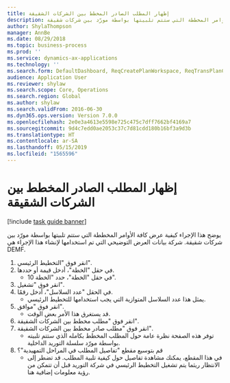 ```yaml
---
title: إظهار المطلب الصادر المخطط بين الشركات الشقيقة
description: يوضح هذا الإجراء كيفية عرض كافة الأوامر المخططة التي ستتم تلبيتها بواسطة مورّد بين شركات شقيقة.
author: ShylaThompson
manager: AnnBe
ms.date: 08/29/2018
ms.topic: business-process
ms.prod: ''
ms.service: dynamics-ax-applications
ms.technology: ''
ms.search.form: DefaultDashboard, ReqCreatePlanWorkspace, ReqTransPlanCard, ReqOutboundIntercompanyDemand
audience: Application User
ms.reviewer: shylaw
ms.search.scope: Core, Operations
ms.search.region: Global
ms.author: shylaw
ms.search.validFrom: 2016-06-30
ms.dyn365.ops.version: Version 7.0.0
ms.openlocfilehash: 2e0e3a4613e5598e725c475c7dff7662bf4169a7
ms.sourcegitcommit: 9d4c7edd0ae2053c37c7d81cdd180b16bf3a9d3b
ms.translationtype: HT
ms.contentlocale: ar-SA
ms.lasthandoff: 05/15/2019
ms.locfileid: "1565596"
---
```

# <a name="view-outbound-planned-intercompany-demand"></a>إظهار المطلب الصادر المخطط بين الشركات الشقيقة

[!include [task guide banner](../../includes/task-guide-banner.md)]

يوضح هذا الإجراء كيفية عرض كافة الأوامر المخططة التي ستتم تلبيتها بواسطة مورّد بين شركات شقيقة. شركة بيانات العرض التوضيحي التي تم استخدامها لإنشاء هذا الإجراء هي DEMF.

1. انقر فوق "التخطيط الرئيسي‬".
2. في حقل "الخطة"، أدخل قيمة أو حددها.
    * في حقل "الخطة"، حدد "الخطة 10".  
3. انقر فوق "تشغيل".
4. في الحقل "عدد السلاسل"، أدخل رقمًا.
    * يمثل هذا عدد السلاسل المتوازية التي يجب استخدامها للتخطيط الرئيسي.  
5. انقر فوق "موافق".
    * قد يستغرق هذا الأمر بعض الوقت.  
6. انقر فوق "مطلب مخطط بين الشركات الشقيقة‬".
7. انقر فوق "مطلب صادر مخطط بين الشركات الشقيقة‬".
    * توفر هذه الصفحة نظرة عامة حول المطلب المخطط بكامله الذي ستتم تلبيته بواسطة مورّد سلسلة التوريد الداخلية.  
8. قم بتوسيع مقطع "تفاصيل المطلب في المراحل التمهيدية‬"؟
    * في هذا المقطع، يمكنك مشاهدة تفاصيل حول كيفية تلبية المطلب. قد تضطر إلى الانتظار ريثما يتم تشغيل التخطيط الرئيسي في شركة التوريد قبل أن تتمكن من رؤية معلومات إضافية هنا.  

